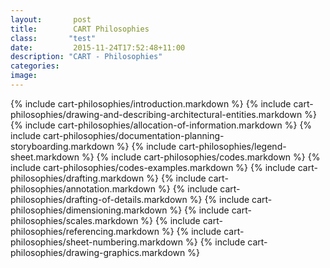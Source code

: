 ```yaml
---
layout:       post
title:        CART Philosophies
class:       "test"
date:         2015-11-24T17:52:48+11:00
description: "CART - Philosophies"
categories:      
image:        
---
```




<div id="cart-philosophies">

{% include cart-philosophies/introduction.markdown %}
{% include cart-philosophies/drawing-and-describing-architectural-entities.markdown %}
{% include cart-philosophies/allocation-of-information.markdown %}
{% include cart-philosophies/documentation-planning-storyboarding.markdown %}
{% include cart-philosophies/legend-sheet.markdown %}
{% include cart-philosophies/codes.markdown %}
{% include cart-philosophies/codes-examples.markdown %}
{% include cart-philosophies/drafting.markdown %}
{% include cart-philosophies/annotation.markdown %}
{% include cart-philosophies/drafting-of-details.markdown %}
{% include cart-philosophies/dimensioning.markdown %}
{% include cart-philosophies/scales.markdown %}
{% include cart-philosophies/referencing.markdown %}
{% include cart-philosophies/sheet-numbering.markdown %}
{% include cart-philosophies/drawing-graphics.markdown %}

</div>



